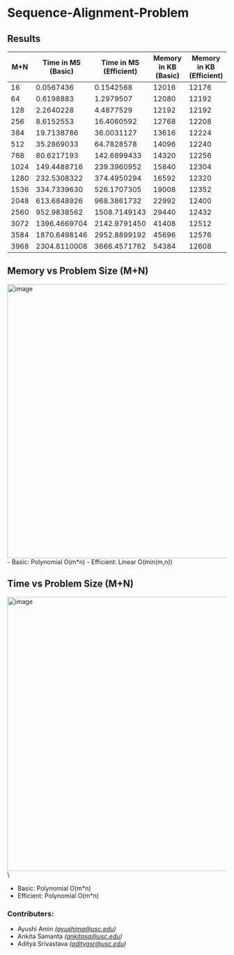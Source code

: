 # Sequence-Alignment-Problem

## Results

| M+N    | Time in MS (Basic) | Time in MS (Efficient) | Memory in KB (Basic) | Memory in KB (Efficient) |
| -------- | ------- | ------- | ------- | ------- |
| 16 | 0.0567436 | 0.1542568 | 12016 | 12176 |
| 64 | 0.6198883 | 1.2979507 | 12080 | 12192 |
| 128 | 2.2640228 | 4.4877529 | 12192 | 12192 |
| 256 | 8.6152553 | 16.4060592 | 12768 | 12208 |
| 384 | 19.7138786 | 36.0031127 | 13616 | 12224 |
| 512 | 35.2869033 | 64.7828578 | 14096 | 12240 |
| 768 | 80.6217193 | 142.6899433 | 14320 | 12256 |
| 1024 | 149.4488716 | 239.3960952 | 15840 | 12304 |
| 1280 | 232.5308322 | 374.4950294 | 16592 | 12320 |
| 1536 | 334.7339630 | 526.1707305 | 19008 | 12352 |
| 2048 | 613.6848926 | 968.3861732 | 22992 | 12400 |
| 2560 | 952.9838562 | 1508.7149143 | 29440 | 12432 |
| 3072 | 1396.4669704 | 2142.9791450 | 41408 | 12512 |
| 3584 | 1870.6498146 | 2952.8899192 | 45696 | 12576 |
| 3968 | 2304.8110008 | 3666.4571762 | 54384 | 12608 |

## Memory vs Problem Size (M+N)
<img width="628" alt="image" src="https://github.com/ayushiiamin/Sequence-Alignment-Problem/assets/77382840/c09c6f68-6629-4723-b292-60cb587a6942">
<br>
- Basic: Polynomial O(m*n)
- Efficient: Linear O(min(m,n))

## Time vs Problem Size (M+N)
<img width="628" alt="image" src="https://github.com/ayushiiamin/Sequence-Alignment-Problem/assets/77382840/c452686b-b1a7-4b4b-93c0-fd5341bb722c">\
- Basic: Polynomial O(m*n)
- Efficient: Polynomial O(m*n)

### Contributers:
- Ayushi Amin <i>(ayushima@usc.edu)</i>
- Ankita Samanta <i>(ankitasa@usc.edu)</i>
- Aditya Srivastava <i>(adityasr@usc.edu)</i>
